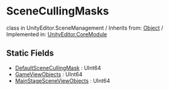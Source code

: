 # SceneCullingMasks
class in UnityEditor.SceneManagement
 / Inherits from: <a href="https://docs.unity3d.com/6000.0/Documentation/ScriptReference/Object.html" target="_blank">Object</a> / Implemented in: <a href="https://docs.unity3d.com/6000.0/Documentation/ScriptReference/UnityEditor.CoreModule.html" target="_blank">UnityEditor.CoreModule</a>
## Static Fields
- <a href="https://docs.unity3d.com/6000.0/Documentation/ScriptReference/SceneCullingMasks-DefaultSceneCullingMask.html" target="_blank">DefaultSceneCullingMask</a> : UInt64
- <a href="https://docs.unity3d.com/6000.0/Documentation/ScriptReference/SceneCullingMasks-GameViewObjects.html" target="_blank">GameViewObjects</a> : UInt64
- <a href="https://docs.unity3d.com/6000.0/Documentation/ScriptReference/SceneCullingMasks-MainStageSceneViewObjects.html" target="_blank">MainStageSceneViewObjects</a> : UInt64
